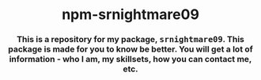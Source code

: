 <h1 align = center>npm-srnightmare09</h1>
<h3 align = center>This is a repository for my package, <samp>srnightmare09</samp>. This package is made for you to know be better. You will get a lot of information - who I am, my skillsets, how you can contact me, etc. 
